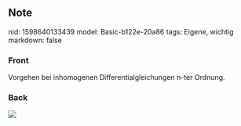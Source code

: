 ## Note
nid: 1598640133439
model: Basic-b122e-20a86
tags: Eigene, wichtig
markdown: false

### Front
Vorgehen bei inhomogenen Differentialgleichungen n-ter Ordnung.

### Back
<img src="paste-ab3aac281d2f9d1dc9de2c7282307a859c202d05.jpg">
